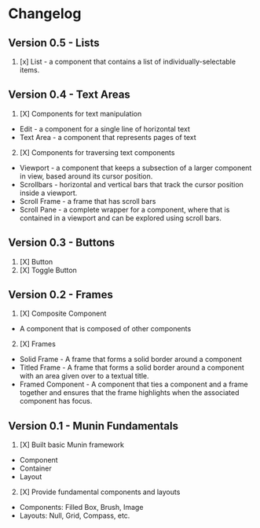 # Changelog

## Version 0.5 - Lists
1. [x] List - a component that contains a list of individually-selectable
       items.
## Version 0.4 - Text Areas
1. [X] Components for text manipulation
 * Edit - a component for a single line of horizontal text
 * Text Area - a component that represents pages of text
2. [X] Components for traversing text components
 * Viewport - a component that keeps a subsection of a larger component
   in view, based around its cursor position.
 * Scrollbars - horizontal and vertical bars that track the cursor position
   inside a viewport.
 * Scroll Frame - a frame that has scroll bars
 * Scroll Pane - a complete wrapper for a component, where that is contained
   in a viewport and can be explored using scroll bars.

## Version 0.3 - Buttons
1. [X] Button
2. [X] Toggle Button

## Version 0.2 - Frames
1. [X] Composite Component
 * A component that is composed of other components
2. [X] Frames
 * Solid Frame - A frame that forms a solid border around a component
 * Titled Frame - A frame that forms a solid border around a component
   with an area given over to a textual title.
 * Framed Component - A component that ties a component and a frame
   together and ensures that the frame highlights when the associated
   component has focus.

## Version 0.1 - Munin Fundamentals
1. [X] Built basic Munin framework
 * Component
 * Container
 * Layout
2. [X] Provide fundamental components and layouts
 * Components: Filled Box, Brush, Image
 * Layouts: Null, Grid, Compass, etc.
